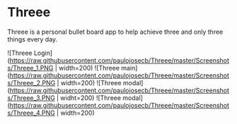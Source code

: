 # Threee
Threee is a personal bullet board app to help achieve three and only three things every day.

![Threee Login](https://raw.githubusercontent.com/paulojosecb/Threee/master/Screenshots/Threee_1.PNG | width=200)
![Threee main](https://raw.githubusercontent.com/paulojosecb/Threee/master/Screenshots/Threee_2.PNG | width=200)
![Threee modal](https://raw.githubusercontent.com/paulojosecb/Threee/master/Screenshots/Threee_3.PNG | widht=200)
![Threee modal](https://raw.githubusercontent.com/paulojosecb/Threee/master/Screenshots/Threee_4.PNG | width=200)

